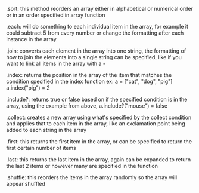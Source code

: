 .sort: this method reorders an array either in alphabetical or numerical order or in an order specified in array function

.each: will do something to each individual item in the array, for example it could subtract 5 from every number or change the formatting after each instance in the array

.join: converts each element in the array into one string, the formatting of how to join the elements into a single string can be specified, like if you want to link all items in the array with a -

.index: returns the position in the array of the item that matches the condition specified in the index function ex: a = ["cat", "dog", "pig"] a.index("pig") = 2

.include?: returns true or false based on if the specified condition is in the array, using the example from above, a.include?("mouse") = false

.collect: creates a new array using what's specified by the collect condition and applies that to each item in the array, like an exclamation point being added to each string in the array

.first: this returns the first item in the array, or can be specified to return the first certain number of items

.last: this returns the last item in the array, again can be expanded to return the last 2 items or however many are specified in the function

.shuffle: this reorders the items in the array randomly so the array will appear shuffled
